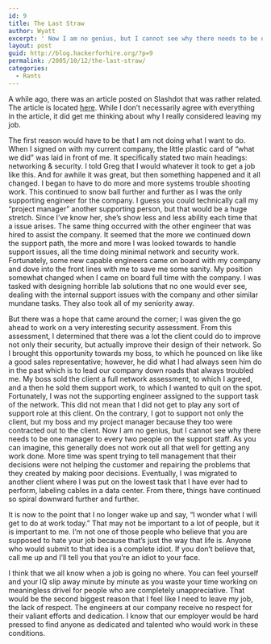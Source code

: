 ```yaml
---
id: 9
title: The Last Straw
author: Wyatt
excerpt: ' Now I am no genius, but I cannot see why there needs to be one manager to every two people on the support staff.'
layout: post
guid: http://blog.hackerforhire.org/?p=9
permalink: /2005/10/12/the-last-straw/
categories:
  - Rants
---
```

A while ago, there was an article posted on Slashdot that was rather related. The article is located [here][1]. While I don&#8217;t necessarily agree with everything in the article, it did get me thinking about why I really considered leaving my job.  
<!--more-->

  
The first reason would have to be that I am not doing what I want to do. When I signed on with my current company, the little plastic card of &#8220;what we did&#8221; was laid in front of me. It specifically stated two main headings: networking & security. I told Greg that I would whatever it took to get a job like this. And for awhile it was great, but then something happened and it all changed. I began to have to do more and more systems trouble shooting work. This continued to snow ball further and further as I was the only supporting engineer for the company. I guess you could technically call my &#8220;project manager&#8221; another supporting person, but that would be a huge stretch. Since I&#8217;ve know her, she&#8217;s show less and less ability each time that a issue arises. The same thing occurred with the other engineer that was hired to assist the company. It seemed that the more we continued down the support path, the more and more I was looked towards to handle support issues, all the time doing minimal network and security work. Fortunately, some new capable engineers came on board with my company and dove into the front lines with me to save me some sanity. My position somewhat changed when I came on board full time with the company. I was tasked with designing horrible lab solutions that no one would ever see, dealing with the internal support issues with the company and other similar mundane tasks. They also took all of my seniority away.

But there was a hope that came around the corner; I was given the go ahead to work on a very interesting security assessment. From this assessment, I determined that there was a lot the client could do to improve not only their security, but actually improve their design of their network. So I brought this opportunity towards my boss, to which he pounced on like like a good sales representative; however, he did what I had always seen him do in the past which is to lead our company down roads that always troubled me. My boss sold the client a full network assessment, to which I agreed, and a then he sold them support work, to which I wanted to quit on the spot. Fortunately, I was not the supporting engineer assigned to the support task of the network. This did not mean that I did not get to play any sort of support role at this client. On the contrary, I got to support not only the client, but my boss and my project manager because they too were contracted out to the client. Now I am no genius, but I cannot see why there needs to be one manager to every two people on the support staff. As you can imagine, this generally does not work out all that well for getting any work done. More time was spent trying to tell management that their decisions were not helping the customer and repairing the problems that they created by making poor decisions. Eventually, I was migrated to another client where I was put on the lowest task that I have ever had to perform, labeling cables in a data center. From there, things have continued so spiral downward further and further. 

It is now to the point that I no longer wake up and say, &#8220;I wonder what I will get to do at work today.&#8221; That may not be important to a lot of people, but it is important to me. I&#8217;m not one of those people who believe that you are supposed to hate your job because that&#8217;s just the way that life is. Anyone who would submit to that idea is a complete idiot. If you don&#8217;t believe that, call me up and I&#8217;ll tell you that you&#8217;re an idiot to your face.

I think that we all know when a job is going no where. You can feel yourself and your IQ slip away minute by minute as you waste your time working on meaningless drivel for people who are completely unappreciative. That would be the second biggest reason that I feel like I need to leave my job, the lack of respect. The engineers at our company receive no respect for their valiant efforts and dedication. I know that our employer would be hard pressed to find anyone as dedicated and talented who would work in these conditions.

 [1]: http://it.slashdot.org/article.pl?sid=05/10/04/2342234&tid=166&tid=218